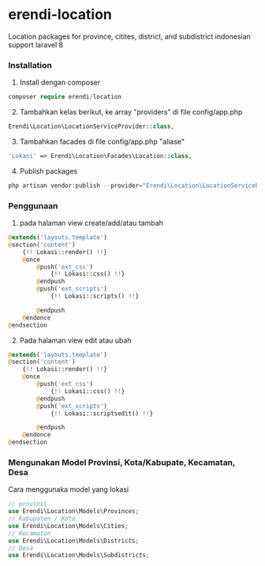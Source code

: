 # erendi-location

Location packages for province, citites, district, and subdistrict indonesian support laravel 8

### Installation

1. Install dengan composer

```php
composer require erendi/location
```

2. Tambahkan kelas berikut, ke array "providers" di file config/app.php

```php
Erendi\Location\LocationServiceProvider::class,
```

3. Tambahkan facades di file config/app.php "aliase"

```php
'Lokasi' => Erendi\Location\Facades\Location::class,
```

4. Publish packages

```php
php artisan vendor:publish --provider="Erendi\Location\LocationServiceProvider"
```

### Penggunaan

1.  pada halaman view create/add/atau tambah

```php
@extends('layouts.template')
@section('content')
    {!! Lokasi::render() !!}
    @once
        @push('ext_css')
            {!! Lokasi::css() !!}
        @endpush
        @push('ext_scripts')
            {!! Lokasi::scripts() !!}

        @endpush
    @endonce
@endsection
```

2.  Pada halaman view edit atau ubah

```php
@extends('layouts.template')
@section('content')
    {!! Lokasi::render() !!}
    @once
        @push('ext_css')
            {!! Lokasi::css() !!}
        @endpush
        @push('ext_scripts')
            {!! Lokasi::scriptsedit() !!}

        @endpush
    @endonce
@endsection
```

### Mengunakan Model Provinsi, Kota/Kabupate, Kecamatan, Desa

Cara menggunaka model yang lokasi

```php
// provinsi
use Erendi\Location\Models\Provinces;
// Kabupaten / Kota
use Erendi\Location\Models\Cities;
// Kecamatan
use Erendi\Location\Models\Districts;
// Desa
use Erendi\Location\Models\Subdistricts;
```
